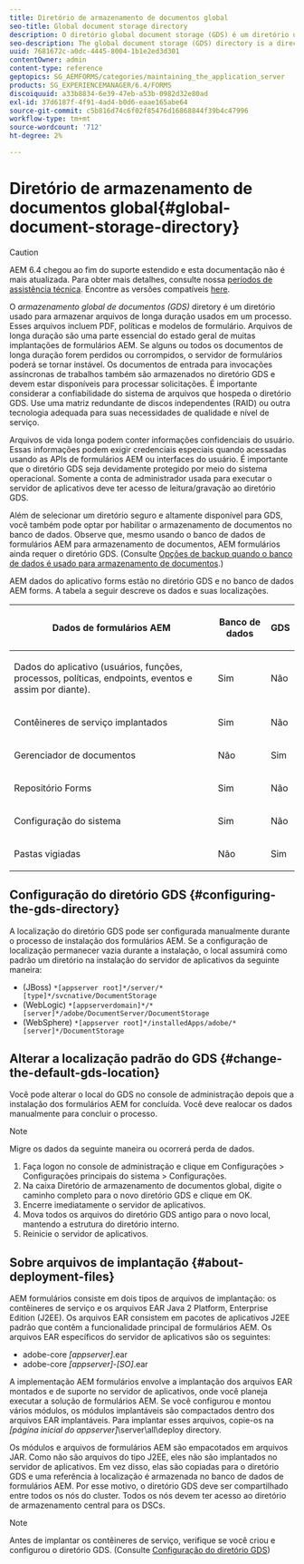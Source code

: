 ```yaml
---
title: Diretório de armazenamento de documentos global
seo-title: Global document storage directory
description: O diretório global document storage (GDS) é um diretório usado para armazenar arquivos de longa duração usados em um processo.
seo-description: The global document storage (GDS) directory is a directory used to store long-lived files that are used within a process.
uuid: 7681672c-a0dc-4445-8004-1b1e2ed3d301
contentOwner: admin
content-type: reference
geptopics: SG_AEMFORMS/categories/maintaining_the_application_server
products: SG_EXPERIENCEMANAGER/6.4/FORMS
discoiquuid: a33b8834-6e39-47eb-a53b-0982d32e80ad
exl-id: 37d6187f-4f91-4ad4-b0d6-eaae165abe64
source-git-commit: c5b816d74c6f02f85476d16868844f39b4c47996
workflow-type: tm+mt
source-wordcount: '712'
ht-degree: 2%

---
```


# Diretório de armazenamento de documentos global{#global-document-storage-directory}

>[!CAUTION]
>
>AEM 6.4 chegou ao fim do suporte estendido e esta documentação não é mais atualizada. Para obter mais detalhes, consulte nossa [períodos de assistência técnica](https://helpx.adobe.com/br/support/programs/eol-matrix.html). Encontre as versões compatíveis [here](https://experienceleague.adobe.com/docs/).

O *armazenamento global de documentos (GDS)* diretory é um diretório usado para armazenar arquivos de longa duração usados em um processo. Esses arquivos incluem PDF, políticas e modelos de formulário. Arquivos de longa duração são uma parte essencial do estado geral de muitas implantações de formulários AEM. Se alguns ou todos os documentos de longa duração forem perdidos ou corrompidos, o servidor de formulários poderá se tornar instável. Os documentos de entrada para invocações assíncronas de trabalhos também são armazenados no diretório GDS e devem estar disponíveis para processar solicitações. É importante considerar a confiabilidade do sistema de arquivos que hospeda o diretório GDS. Use uma matriz redundante de discos independentes (RAID) ou outra tecnologia adequada para suas necessidades de qualidade e nível de serviço.

Arquivos de vida longa podem conter informações confidenciais do usuário. Essas informações podem exigir credenciais especiais quando acessadas usando as APIs de formulários AEM ou interfaces do usuário. É importante que o diretório GDS seja devidamente protegido por meio do sistema operacional. Somente a conta de administrador usada para executar o servidor de aplicativos deve ter acesso de leitura/gravação ao diretório GDS.

Além de selecionar um diretório seguro e altamente disponível para GDS, você também pode optar por habilitar o armazenamento de documentos no banco de dados. Observe que, mesmo usando o banco de dados de formulários AEM para armazenamento de documentos, AEM formulários ainda requer o diretório GDS. (Consulte [Opções de backup quando o banco de dados é usado para armazenamento de documentos](/help/forms/using/admin-help/files-back-recover.md#backup-options-when-database-is-used-for-document-storage).)

AEM dados do aplicativo forms estão no diretório GDS e no banco de dados AEM forms. A tabela a seguir descreve os dados e suas localizações.

<table> 
 <thead> 
  <tr> 
   <th><p>Dados de formulários AEM</p></th> 
   <th><p>Banco de dados</p></th> 
   <th><p>GDS</p></th> 
  </tr> 
 </thead> 
 <tbody>
  <tr> 
   <td><p>Dados do aplicativo (usuários, funções, processos, políticas, endpoints, eventos e assim por diante).</p></td> 
   <td><p>Sim</p></td> 
   <td><p>Não</p></td> 
  </tr> 
  <tr> 
   <td><p>Contêineres de serviço implantados</p></td> 
   <td><p>Sim</p></td> 
   <td><p>Não</p></td> 
  </tr> 
  <tr> 
   <td><p>Gerenciador de documentos </p></td> 
   <td><p>Não</p></td> 
   <td><p>Sim</p></td> 
  </tr> 
  <tr> 
   <td><p>Repositório Forms</p></td> 
   <td><p>Sim</p></td> 
   <td><p>Não</p></td> 
  </tr> 
  <tr> 
   <td><p>Configuração do sistema</p></td> 
   <td><p>Sim</p></td> 
   <td><p>Não</p></td> 
  </tr> 
  <tr> 
   <td><p>Pastas vigiadas</p></td> 
   <td><p>Não</p></td> 
   <td><p>Sim</p></td> 
  </tr> 
 </tbody> 
</table>

## Configuração do diretório GDS {#configuring-the-gds-directory}

A localização do diretório GDS pode ser configurada manualmente durante o processo de instalação dos formulários AEM. Se a configuração de localização permanecer vazia durante a instalação, o local assumirá como padrão um diretório na instalação do servidor de aplicativos da seguinte maneira:

* (JBoss) `*[appserver root]*/server/*[type]*/svcnative/DocumentStorage`
* (WebLogic) `*[appserverdomain]*/*[server]*/adobe/DocumentServer/DocumentStorage`
* (WebSphere) `*[appserver root]*/installedApps/adobe/*[server]*/DocumentStorage`

## Alterar a localização padrão do GDS {#change-the-default-gds-location}

Você pode alterar o local do GDS no console de administração depois que a instalação dos formulários AEM for concluída. Você deve realocar os dados manualmente para concluir o processo.

>[!NOTE]
>
>Migre os dados da seguinte maneira ou ocorrerá perda de dados.

1. Faça logon no console de administração e clique em Configurações > Configurações principais do sistema > Configurações.
1. Na caixa Diretório de armazenamento de documentos global, digite o caminho completo para o novo diretório GDS e clique em OK.
1. Encerre imediatamente o servidor de aplicativos.
1. Mova todos os arquivos do diretório GDS antigo para o novo local, mantendo a estrutura do diretório interno.
1. Reinicie o servidor de aplicativos.

## Sobre arquivos de implantação {#about-deployment-files}

AEM formulários consiste em dois tipos de arquivos de implantação: os contêineres de serviço e os arquivos EAR Java 2 Platform, Enterprise Edition (J2EE). Os arquivos EAR consistem em pacotes de aplicativos J2EE padrão que contêm a funcionalidade principal de formulários AEM. Os arquivos EAR específicos do servidor de aplicativos são os seguintes:

* adobe-core *[appserver]*.ear
* adobe-core *[appserver]*-*[SO]*.ear

A implementação AEM formulários envolve a implantação dos arquivos EAR montados e de suporte no servidor de aplicativos, onde você planeja executar a solução de formulários AEM. Se você configurou e montou vários módulos, os módulos implantáveis são compactados dentro dos arquivos EAR implantáveis. Para implantar esses arquivos, copie-os na *[página inicial do appserver]*\server\all\deploy directory.

Os módulos e arquivos de formulários AEM são empacotados em arquivos JAR. Como não são arquivos do tipo J2EE, eles não são implantados no servidor de aplicativos. Em vez disso, elas são copiadas para o diretório GDS e uma referência à localização é armazenada no banco de dados de formulários AEM. Por esse motivo, o diretório GDS deve ser compartilhado entre todos os nós do cluster. Todos os nós devem ter acesso ao diretório de armazenamento central para os DSCs.

>[!NOTE]
>
>Antes de implantar os contêineres de serviço, verifique se você criou e configurou o diretório GDS. (Consulte [Configuração do diretório GDS](global-document-storage-directory.md#configuring-the-gds-directory))
